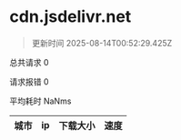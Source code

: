 
  # cdn.jsdelivr.net

  > 更新时间 2025-08-14T00:52:29.425Z
  
  总共请求 0

  请求报错 0

  平均耗时 NaNms

|城市|ip|下载大小|速度|
|-----|----------|---|---|

  